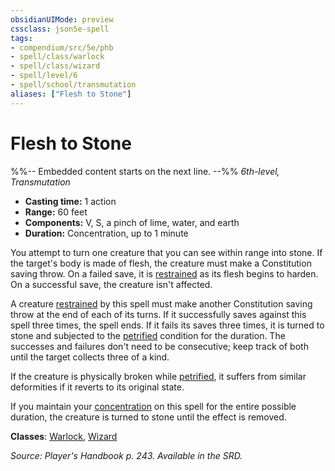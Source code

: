 ```yaml
---
obsidianUIMode: preview
cssclass: json5e-spell
tags:
- compendium/src/5e/phb
- spell/class/warlock
- spell/class/wizard
- spell/level/6
- spell/school/transmutation
aliases: ["Flesh to Stone"]
---
```

# Flesh to Stone
%%-- Embedded content starts on the next line. --%%
*6th-level, Transmutation*  

- **Casting time:** 1 action
- **Range:** 60 feet
- **Components:** V, S, a pinch of lime, water, and earth
- **Duration:** Concentration, up to 1 minute

You attempt to turn one creature that you can see within range into stone. If the target's body is made of flesh, the creature must make a Constitution saving throw. On a failed save, it is [restrained](/compendium/rules/conditions.md#restrained) as its flesh begins to harden. On a successful save, the creature isn't affected.

A creature [restrained](/compendium/rules/conditions.md#restrained) by this spell must make another Constitution saving throw at the end of each of its turns. If it successfully saves against this spell three times, the spell ends. If it fails its saves three times, it is turned to stone and subjected to the [petrified](/compendium/rules/conditions.md#petrified) condition for the duration. The successes and failures don't need to be consecutive; keep track of both until the target collects three of a kind.

If the creature is physically broken while [petrified](/compendium/rules/conditions.md#petrified), it suffers from similar deformities if it reverts to its original state.

If you maintain your [concentration](/compendium/rules/conditions.md#concentration) on this spell for the entire possible duration, the creature is turned to stone until the effect is removed.

**Classes**: [Warlock](/compendium/classes/warlock.md), [Wizard](/compendium/classes/wizard.md)

*Source: Player's Handbook p. 243. Available in the SRD.*